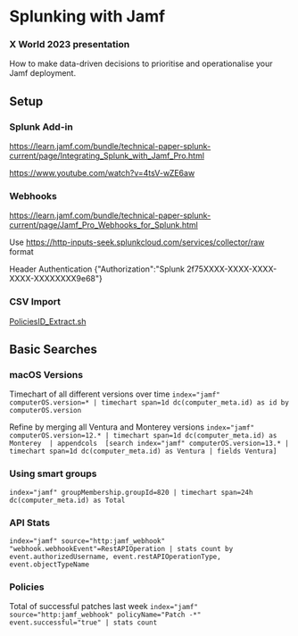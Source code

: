 # Splunking with Jamf
### X World 2023 presentation

How to make data-driven decisions to prioritise and operationalise your Jamf deployment.

## Setup

### Splunk Add-in

https://learn.jamf.com/bundle/technical-paper-splunk-current/page/Integrating_Splunk_with_Jamf_Pro.html

https://www.youtube.com/watch?v=4tsV-wZE6aw

### Webhooks

https://learn.jamf.com/bundle/technical-paper-splunk-current/page/Jamf_Pro_Webhooks_for_Splunk.html

Use https://http-inputs-seek.splunkcloud.com/services/collector/raw format

Header Authentication {"Authorization":"Splunk 2f75XXXX-XXXX-XXXX-XXXX-XXXXXXXX9e68"}

### CSV Import

[PoliciesID_Extract.sh
](https://github.com/ooftee/Splunking_with_Jamf/blob/main/PoliciesID_Extract.sh)

## Basic Searches

### macOS Versions
Timechart of all different versions over time
`index="jamf" computerOS.version=* | timechart span=1d dc(computer_meta.id) as id by computerOS.version`

Refine by merging all Ventura and Monterey versions
`index="jamf" computerOS.version=12.* | timechart span=1d dc(computer_meta.id) as Monterey 
| appendcols 
[search index="jamf" computerOS.version=13.* | timechart span=1d dc(computer_meta.id) as Ventura | fields Ventura]`

### Using smart groups
`index="jamf" groupMembership.groupId=820 | timechart span=24h dc(computer_meta.id) as Total
`
### API Stats
`index="jamf" source="http:jamf_webhook" "webhook.webhookEvent"=RestAPIOperation | stats count by event.authorizedUsername, event.restAPIOperationType, event.objectTypeName`

### Policies
Total of successful patches last week
`index="jamf" source="http:jamf_webhook" policyName="Patch -*" event.successful="true" | stats count`
